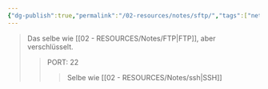 ```yaml
---
{"dg-publish":true,"permalink":"/02-resources/notes/sftp/","tags":["netzwerk/protocol"]}
---
```


>Das selbe wie [[02 - RESOURCES/Notes/FTP\|FTP]], aber verschlüsselt.
>>PORT: 22
>>>Selbe wie [[02 - RESOURCES/Notes/ssh\|SSH]]